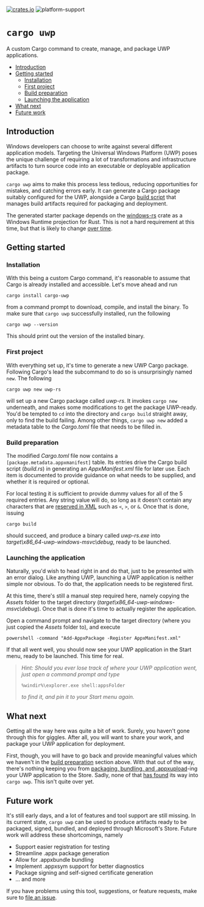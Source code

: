 [![crates.io](https://img.shields.io/crates/v/cargo-uwp.svg)](https://crates.io/crates/cargo-uwp)
![platform-support](https://img.shields.io/badge/platform-windows--only-critical?logo=windows)

# `cargo uwp` <!-- omit in toc -->

A custom Cargo command to create, manage, and package UWP applications.

- [Introduction](#introduction)
- [Getting started](#getting-started)
  - [Installation](#installation)
  - [First project](#first-project)
  - [Build preparation](#build-preparation)
  - [Launching the application](#launching-the-application)
- [What next](#what-next)
- [Future work](#future-work)

## Introduction

Windows developers can choose to write against several different application models. Targeting the Universal Windows Platform (UWP) poses the unique challenge of requiring a lot of transformations and infrastructure artifacts to turn source code into an executable or deployable application package.

`cargo uwp` aims to make this process less tedious, reducing opportunities for mistakes, and catching errors early. It can generate a Cargo package suitably configured for the UWP, alongside a Cargo [build script](https://doc.rust-lang.org/cargo/reference/build-scripts.html) that manages build artifacts required for packaging and deployment.

The generated starter package depends on the [windows-rs](https://crates.io/crates/windows) crate as a Windows Runtime projection for Rust. This is not a hard requirement at this time, but that is likely to change [over time](#future-work).

## Getting started

### Installation

With this being a custom Cargo command, it's reasonable to assume that Cargo is already installed and accessible. Let's move ahead and run

```none
cargo install cargo-uwp
```

from a command prompt to download, compile, and install the binary. To make sure that `cargo uwp` successfully installed, run the following

```none
cargo uwp --version
```

This should print out the version of the installed binary.

### First project

With everything set up, it's time to generate a new UWP Cargo package. Following Cargo's lead the subcommand to do so is unsurprisingly named `new`. The following

```none
cargo uwp new uwp-rs
```

will set up a new Cargo package called *uwp-rs*. It invokes `cargo new` underneath, and makes some modifications to get the package UWP-ready. You'd be tempted to `cd` into the directory and `cargo build` straight away, only to find the build failing. Among other things, `cargo uwp new` added a metadata table to the *Cargo.toml* file that needs to be filled in.

### Build preparation

The modified *Cargo.toml* file now contains a `[package.metadata.appxmanifest]` table. Its entries drive the Cargo build script (*build.rs*) in generating an *AppxManifest.xml* file for later use. Each item is documented to provide guidance on what needs to be supplied, and whether it is required or optional.

For local testing it is sufficient to provide dummy values for all of the 5 required entries. Any string value will do, so long as it doesn't contain any characters that are [reserved in XML](https://www.w3.org/TR/xml/#syntax) such as `<`, `>`, or `&`. Once that is done, issuing

```none
cargo build
```

should succeed, and produce a binary called *uwp-rs.exe* into *target\\x86_64-uwp-windows-msvc\\debug*, ready to be launched.

### Launching the application

Naturally, you'd wish to head right in and do that, just to be presented with an error dialog. Like anything UWP, launching a UWP application is neither simple nor obvious. To do that, the application needs to be registered first.

At this time, there's still a manual step required here, namely copying the *Assets* folder to the target directory (*target\\x86_64-uwp-windows-msvc\\debug*). Once that is done it's time to actually register the application.

Open a command prompt and navigate to the target directory (where you just copied the *Assets* folder to), and execute

```none
powershell -command "Add-AppxPackage -Register AppxManifest.xml"
```

If that all went well, you should now see your UWP application in the Start menu, ready to be launched. This time for real.

> *Hint: Should you ever lose track of where your UWP application went, just open a command prompt and type*
> 
> ```none
> %windir%\explorer.exe shell:appsFolder
> ```
> 
> *to find it, and pin it to your Start menu again.*

## What next

Getting all the way here was quite a bit of work. Surely, you haven't gone through this for giggles. After all, you will want to share your work, and package your UWP application for deployment.

First, though, you will have to go back and provide meaningful values which we haven't in the [build preparation](#build-preparation) section above. With that out of the way, there's nothing keeping you from [packaging, bundling, and .appxupload](docs/appx/Packaging.md)-ing your UWP application to the Store. Sadly, none of that [has found](#future-work) its way into `cargo uwp`. This isn't quite over yet.

## Future work

It's still early days, and a lot of features and tool support are still missing. In its current state, `cargo uwp` can be used to produce artifacts ready to be packaged, signed, bundled, and deployed through Microsoft's Store. Future work will address these shortcomings, namely

* Support easier registration for testing
* Streamline .appx package generation
* Allow for .appxbundle bundling
* Implement .appxsym support for better diagnostics
* Package signing and self-signed certificate generation
* ... and more

If you have problems using this tool, suggestions, or feature requests, make sure to [file an issue](https://github.com/tim-weis/cargo-uwp/issues).
